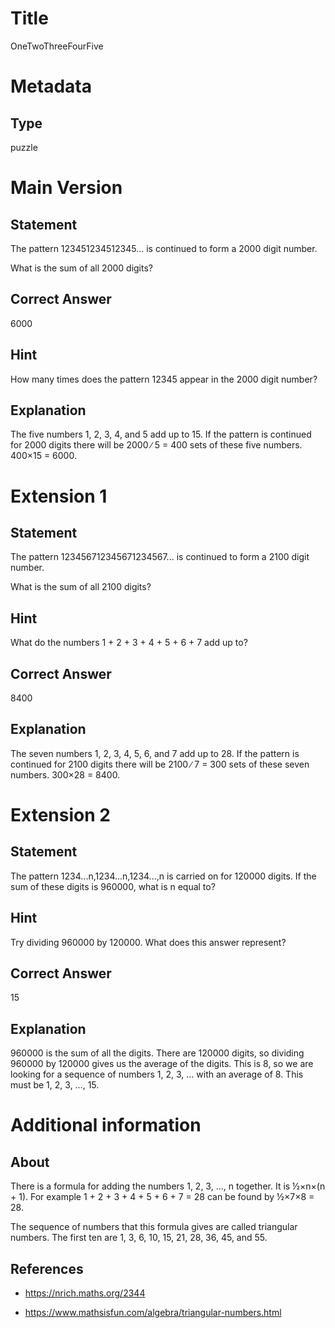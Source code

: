 # Title

OneTwoThreeFourFive

# Metadata

## Type

puzzle

# Main Version

## Statement

The pattern 123451234512345... is continued to form a 2000 digit number.

What is the sum of all 2000 digits?

## Correct Answer

6000

## Hint

How many times does the pattern 12345 appear in the 2000 digit number?

## Explanation

The five numbers 1, 2, 3, 4, and 5 add up to 15. If the pattern is continued for 2000 digits there will be 2000 ∕ 5 = 400 sets of these five numbers. 400×15 = 6000.

# Extension 1

## Statement

The pattern 123456712345671234567... is continued to form a 2100 digit number.

What is the sum of all 2100 digits?

## Hint

What do the numbers 1 + 2 + 3 + 4 + 5 + 6 + 7 add up to?

## Correct Answer

8400

## Explanation

The seven numbers 1, 2, 3, 4, 5, 6, and 7 add up to 28. If the pattern is continued for 2100 digits there will be 2100 ∕ 7 = 300 sets of these seven numbers. 300×28 = 8400.

# Extension 2 

## Statement

The pattern 1234...n,1234...n,1234...,n is carried on for 120000 digits. If the sum of these digits is 960000, what is n equal to? 

## Hint

Try dividing 960000 by 120000. What does this answer represent?

## Correct Answer

15

## Explanation

960000 is the sum of all the digits. There are 120000 digits, so dividing 960000 by 120000 gives us the average of the digits. This is 8, so we are looking for a sequence of numbers 1, 2, 3, … with an average of 8. This must be 1, 2, 3, …, 15.

# Additional information

## About

There is a formula for adding the numbers 1, 2, 3, …, n together. It is ½×n×(n + 1). For example 1 + 2 + 3 + 4 + 5 + 6 + 7 = 28 can be found by  ½×7×8  = 28. 

The sequence of numbers that this formula gives are called triangular numbers. The first ten are 1, 3, 6, 10, 15, 21, 28, 36, 45, and 55. 

## References

* https://nrich.maths.org/2344

* https://www.mathsisfun.com/algebra/triangular-numbers.html

